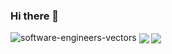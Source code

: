 ### Hi there 👋
![software-engineers-vectors](https://user-images.githubusercontent.com/65956313/112352480-ccbe5f00-8cf0-11eb-9b81-3668edb85f40.png)
<img align="center" src="https://github-readme-stats.vercel.app/api/?username=aka0909" />
<img align="center" src="https://github-readme-stats.vercel.app/api/top_langs/?username=aka0909" />


<!--
**aka0909/aka0909** is a ✨ _special_ ✨ repository because its `README.md` (this file) appears on your GitHub profile.

Here are some ideas to get you started:

- 🔭 I’m currently working on ...
- 🌱 I’m currently learning ...
- 👯 I’m looking to collaborate on ...
- 🤔 I’m looking for help with ...
- 💬 Ask me about ...
- 📫 How to reach me: ...
- 😄 Pronouns: ...
- ⚡ Fun fact: ...
-->
